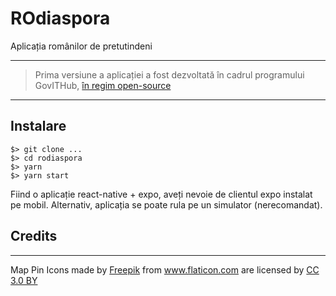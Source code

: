 
# ROdiaspora

Aplicația românilor de pretutindeni

---

> Prima versiune a aplicației a fost dezvoltată în cadrul programului GovITHub, [în regim open-source](https://github.com/gov-ithub/ro-diaspora)

---
## Instalare
```
$> git clone ...
$> cd rodiaspora
$> yarn
$> yarn start
```

Fiind o aplicație react-native + expo, aveți nevoie de clientul expo instalat pe mobil. Alternativ, aplicația se poate rula pe un simulator (nerecomandat).

## Credits
---
Map Pin Icons made by <a href="https://www.freepik.com/" title="Freepik">Freepik</a> from <a href="https://www.flaticon.com/" 			    title="Flaticon">www.flaticon.com</a> are licensed by <a href="http://creativecommons.org/licenses/by/3.0/" 			    title="Creative Commons BY 3.0" target="_blank">CC 3.0 BY</a></div>
